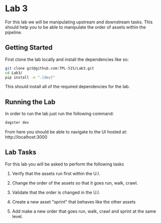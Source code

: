 # Lab 3

For this lab we will be manipulating upstream and downstream tasks. This should help you to be able to manipulate the order of assets within the pipeline.

## Getting Started

First clone the lab locally and install the dependencies like so:

```bash
git clone git@github.com:TPL-515/Lab3.git
cd Lab3/
pip install -e ".[dev]"
```

This should install all of the required dependencies for the lab.

## Running the Lab

In order to run the lab just run the following command:

```bash
dagster dev
```

From here you should be able to navigate to the UI hosted at: http://localhost:3000

## Lab Tasks

For this lab you will be asked to perform the following tasks

1) Verify that the assets run first within the U.I.

2) Change the order of the assets so that it goes run, walk, crawl.

3) Validate that the order is changed in the U.I.

4) Create a new asset "sprint" that behaves like the other assets

5) Add make a new order that goes run, walk, crawl and sprint at the same level.
